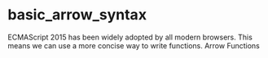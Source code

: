 # basic_arrow_syntax
ECMAScript 2015 has been widely adopted by all modern browsers. This means we can use a more concise way to write functions. Arrow Functions
